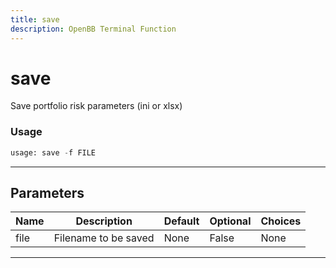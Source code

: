 ```yaml
---
title: save
description: OpenBB Terminal Function
---
```


# save

Save portfolio risk parameters (ini or xlsx)

### Usage 
```python
usage: save -f FILE
```

---
## Parameters

| Name | Description | Default | Optional | Choices |
| ---- | ----------- | ------- | -------- | ------- |
| file | Filename to be saved | None | False | None |


---
